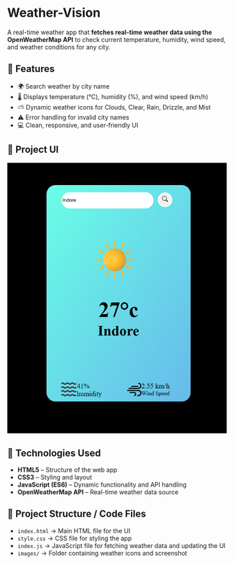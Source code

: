 # Weather-Vision
A real-time weather app that **fetches real-time weather data using the OpenWeatherMap API** to check current temperature, humidity, wind speed, and weather conditions for any city.


## 🚀 Features

  - 🌍 Search weather by city name
  - 🌡️ Displays temperature (°C), humidity (%), and wind speed (km/h)
  - ⛅ Dynamic weather icons for Clouds, Clear, Rain, Drizzle, and Mist
  - ⚠️ Error handling for invalid city names
  - 💻 Clean, responsive, and user-friendly UI

  ## 📸 Project UI

![Weather-Vision Screenshot](images/ui.png)


## 🧠 Technologies Used

  - **HTML5** – Structure of the web app 
  - **CSS3** – Styling and layout
  - **JavaScript (ES6)** – Dynamic functionality and API handling
  - **OpenWeatherMap API** – Real-time weather data source

## 📁 Project Structure / Code Files

- `index.html` → Main HTML file for the UI
- `style.css` → CSS file for styling the app
- `index.js` → JavaScript file for fetching weather data and updating the UI
- `images/` → Folder containing weather icons and screenshot



